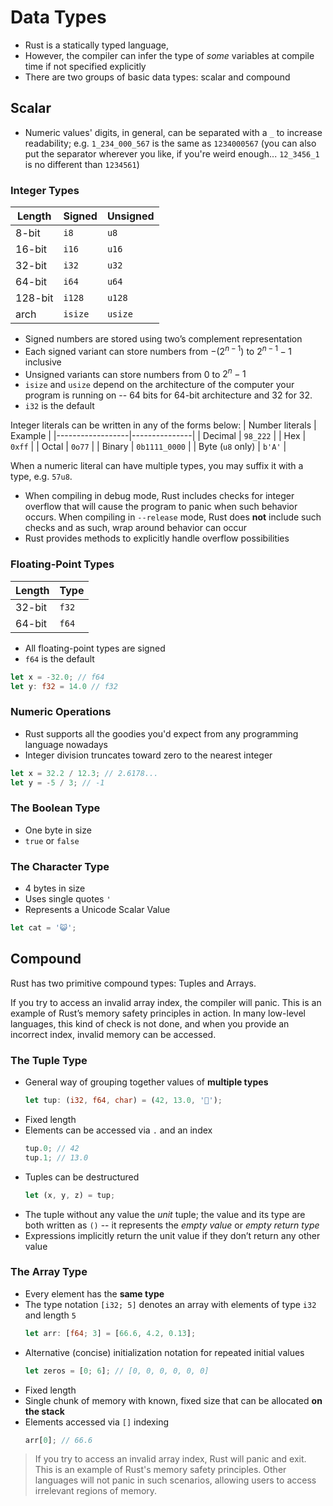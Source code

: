 # Data Types

- Rust is a statically typed language,
- However, the compiler can infer the type of _some_ variables at
compile time if not specified explicitly
- There are two groups of basic data types: scalar and compound

## Scalar
- Numeric values' digits, in general, can be separated with a `_`
to increase readability; e.g. `1_234_000_567` is the same as
`1234000567` (you can also put the separator wherever you like, if
you're weird enough... `12_3456_1` is no different than `1234561`)

### Integer Types
| Length  | Signed  | Unsigned |
|---------|---------|----------|
| 8-bit   | `i8`    | `u8`     |
| 16-bit  | `i16`   | `u16`    |
| 32-bit  | `i32`   | `u32`    |
| 64-bit  | `i64`   | `u64`    |
| 128-bit | `i128`  | `u128`   |
| arch    | `isize` | `usize`  |

- Signed numbers are stored using two’s complement representation
- Each signed variant can store numbers from
$-(2^{n-1})$ to $2^{n-1} - 1$ inclusive
- Unsigned variants can store numbers from $0$ to $2^n - 1$
- `isize` and `usize` depend on the architecture of the computer your
program is running on -- 64 bits for 64-bit architecture and
32 for 32.
- `i32` is the default

Integer literals can be written in any of the forms below:
| Number literals  | Example       |
|------------------|---------------|
| Decimal          | `98_222`      |
| Hex              | `0xff`        |
| Octal            | `0o77`        |
| Binary           | `0b1111_0000` |
| Byte (`u8` only) | `b'A'`        |

When a numeric literal can have multiple types, you may
suffix it with a type, e.g. `57u8`.

- When compiling in debug mode, Rust includes checks for integer
overflow that will cause the program to panic when such behavior
occurs. When compiling in `--release` mode, Rust does **not**
include such checks and as such, wrap around behavior can occur
- Rust provides methods to explicitly handle overflow possibilities

### Floating-Point Types
| Length | Type  |
| ------ | ----- |
| 32-bit | `f32` |
| 64-bit | `f64` |

- All floating-point types are signed
- `f64` is the default

```rust
let x = -32.0; // f64
let y: f32 = 14.0 // f32
```

### Numeric Operations
- Rust supports all the goodies you'd expect from any programming language nowadays
-  Integer division truncates toward zero to the nearest integer

```rust
let x = 32.2 / 12.3; // 2.6178...
let y = -5 / 3; // -1
```

### The Boolean Type
- One byte in size
- `true` or `false`

### The Character Type
- 4 bytes in size
- Uses single quotes `'`
- Represents a Unicode Scalar Value

```rust
let cat = '😺';
```

## Compound
Rust has two primitive compound types: Tuples and Arrays.

If you try to access an invalid array index, the compiler will panic.
This is an example of Rust’s memory safety principles in action.
In many low-level languages, this kind of check is not done,
and when you provide an incorrect index, invalid memory can be accessed.

### The Tuple Type
- General way of grouping together values of **multiple types**
    ```rust
    let tup: (i32, f64, char) = (42, 13.0, '👀');
    ```
- Fixed length
- Elements can be accessed via `.` and an index
    ```rust
    tup.0; // 42
    tup.1; // 13.0
    ```
- Tuples can be destructured
    ```rust
    let (x, y, z) = tup;
    ```
- The tuple without any value the _unit_ tuple;
the value and its type are both written as `()` --
it represents the _empty value_ or _empty return type_
- Expressions implicitly return the unit value
if they don’t return any other value

### The Array Type
- Every element has the **same type**
- The type notation `[i32; 5]` denotes an array with elements of type `i32` and length `5`
    ```rust
    let arr: [f64; 3] = [66.6, 4.2, 0.13];
    ```
- Alternative (concise) initialization notation for repeated initial values
    ```rust
    let zeros = [0; 6]; // [0, 0, 0, 0, 0, 0]
    ```
- Fixed length
- Single chunk of memory with known, fixed size that can be allocated **on the stack**
- Elements accessed via `[]` indexing
    ```rust
    arr[0]; // 66.6
    ```
> If you try to access an invalid array index, Rust will panic and exit.
> This is an example of Rust's memory safety principles.
> Other languages will not panic in such scenarios,
> allowing users to access irrelevant regions of memory.
